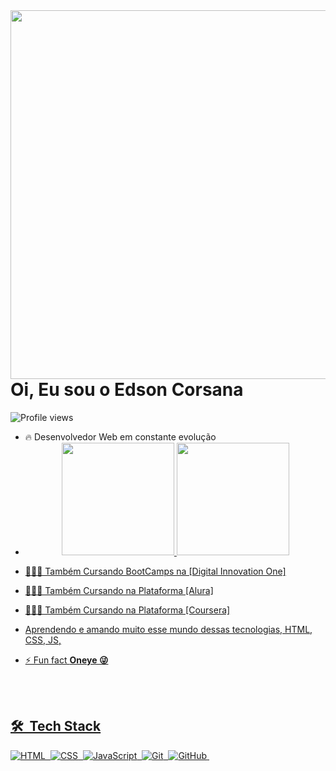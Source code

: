 

<img align="right" height="590em" src="https://raw.githubusercontent.com/gist/Corsana-Black/4af958a2380bd1b56cffdbb0de766d7d/raw/0470a639fe8f910ab6809bf3e1a6a06148cde0ee/GitHubCard.svg"/>
<h1 align="left">Oi, Eu sou o Edson Corsana </h1>
<p align="left"> <img src="https://komarev.com/ghpvc/?username=Corsana-Black&color=yellow" alt="Profile views" /> </p>

- 🔥 Desenvolvedor Web em constante evolução 
- <div align="center">
  <a href="https://github.com/Corsana-Black">
  <img height="180em" src="https://github-readme-stats.vercel.app/api?username=Corsana-Black&show_icons=true&theme=dracula&include_all_commits=true&count_private=true"/>
  <img height="180em" src="https://github-readme-stats.vercel.app/api/top-langs/?username=Corsana-Black&layout=compact&langs_count=7&theme=dracula"/>
</div>

 
- 👨🏾‍🎓 Também Cursando BootCamps na [Digital Innovation One]
- 👨🏾‍🎓 Também Cursando na Plataforma [Alura]
- 👨🏾‍🎓 Também Cursando na Plataforma [Coursera]


- Aprendendo e amando muito esse mundo dessas tecnologias, HTML, CSS, JS, 

- ⚡ Fun fact **Oneye 😜**

<br><br>

## 🛠 &nbsp;Tech Stack

![HTML](https://img.shields.io/badge/HTML5-E34F26?style=for-the-badge&logo=html5&logoColor=white)&nbsp;
![CSS](https://img.shields.io/badge/CSS-1572B6?style=for-the-badge&logo=css&logoColor=white)&nbsp;
![JavaScript](https://img.shields.io/badge/JavaScript-F7DF1E?style=for-the-badge&logo=javascript&logoColor=black)&nbsp;
![Git](https://img.shields.io/badge/-Git-05122A?style=flat&logo=git)&nbsp;
![GitHub](https://img.shields.io/badge/-GitHub-05122A?style=flat&logo=github)&nbsp;



<br><br>


<br><br>
